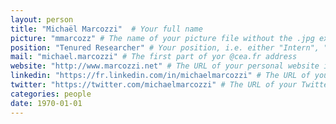 ```yaml
---
layout: person
title: "Michaël Marcozzi"  # Your full name
picture: "mmarcozz" # The name of your picture file without the .jpg extension
position: "Tenured Researcher" # Your position, i.e. either "Intern", "PhD Student", "Postdoc" or "Tenured Researcher"
mail: "michael.marcozzi" # The first part of yor @cea.fr address
website: "http://www.marcozzi.net" # The URL of your personal website if you have one, otherwise remove the line
linkedin: "https://fr.linkedin.com/in/michaelmarcozzi" # The URL of your Linkedin page if you have one, otherwise remove the line
twitter: "https://twitter.com/michaelmarcozzi" # The URL of your Twitter page if you have one, otherwise remove the line (by the way, Twitter is a great way to discuss with other researchers around the world)
categories: people
date: 1970-01-01
---
```


